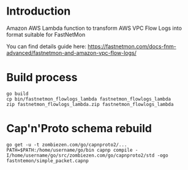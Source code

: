 # Introduction

Amazon AWS Lambda function to transform AWS VPC Flow Logs into format suitable for FastNetMon

You can find details guide here: https://fastnetmon.com/docs-fnm-advanced/fastnetmon-and-amazon-vpc-flow-logs/

# Build process

```
go build
cp bin/fastnetmon_flowlogs_lambda fastnetmon_flowlogs_lambda
zip fastnetmon_flowlogs_lambda.zip fastnetmon_flowlogs_lambda
```

# Cap'n'Proto schema rebuild

```
go get -u -t zombiezen.com/go/capnproto2/...
PATH=$PATH:/home/username/go/bin capnp compile -I/home/username/go/src/zombiezen.com/go/capnproto2/std -ogo fastntemon/simple_packet.capnp
```
